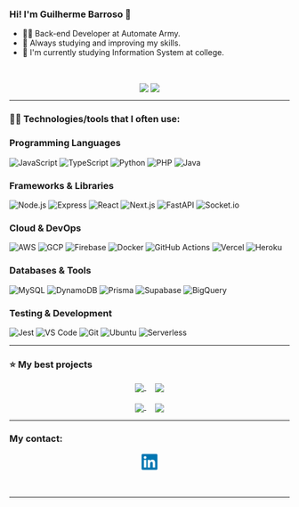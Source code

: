 ### Hi! I'm Guilherme Barroso 👋

- 👨‍💻 Back-end Developer at Automate Army.
- 🌱 Always studying and improving my skills.
- 📖 I'm currently studying Information System at college.

<br/>

<p align="center">
  <p align="center">
    <img height=165 align="center" src="https://github-readme-stats-alpha-umber-11.vercel.app/api/top-langs/?username=GuilhermeBarroso-sys&layout=compact&theme=radical"/>
    <img height=165 align="center" src="https://github-readme-stats-alpha-umber-11.vercel.app/api?username=GuilhermeBarroso-sys&count_private=true&show_icons=true&theme=synthwave"/>
  </p>
</p>

---

### 🧑‍💻 Technologies/tools that I often use:

### Programming Languages
![JavaScript](https://img.shields.io/badge/-JavaScript-F7DF1E?style=flat-square&logo=javascript&logoColor=black)
![TypeScript](https://img.shields.io/badge/-TypeScript-3178C6?style=flat-square&logo=typescript&logoColor=white)
![Python](https://img.shields.io/badge/-Python-3776AB?style=flat-square&logo=python&logoColor=white)
![PHP](https://img.shields.io/badge/-PHP-777BB4?style=flat-square&logo=php&logoColor=white)
![Java](https://img.shields.io/badge/-Java-007396?style=flat-square&logo=java&logoColor=white)

### Frameworks & Libraries
![Node.js](https://img.shields.io/badge/-Node.js-339933?style=flat-square&logo=node.js&logoColor=white)
![Express](https://img.shields.io/badge/-Express-000000?style=flat-square&logo=express&logoColor=white)
![React](https://img.shields.io/badge/-React-61DAFB?style=flat-square&logo=react&logoColor=black)
![Next.js](https://img.shields.io/badge/-Next.js-000000?style=flat-square&logo=next.js&logoColor=white)
![FastAPI](https://img.shields.io/badge/-FastAPI-009688?style=flat-square&logo=fastapi&logoColor=white)
![Socket.io](https://img.shields.io/badge/-Socket.io-010101?style=flat-square&logo=socket.io&logoColor=white)

### Cloud & DevOps
![AWS](https://img.shields.io/badge/-AWS-232F3E?style=flat-square&logo=amazon-aws&logoColor=white)
![GCP](https://img.shields.io/badge/-GCP-4285F4?style=flat-square&logo=google-cloud&logoColor=white)
![Firebase](https://img.shields.io/badge/-Firebase-FFCA28?style=flat-square&logo=firebase&logoColor=black)
![Docker](https://img.shields.io/badge/-Docker-2496ED?style=flat-square&logo=docker&logoColor=white)
![GitHub Actions](https://img.shields.io/badge/-GitHub%20Actions-2088FF?style=flat-square&logo=github-actions&logoColor=white)
![Vercel](https://img.shields.io/badge/-Vercel-000000?style=flat-square&logo=vercel&logoColor=white)
![Heroku](https://img.shields.io/badge/-Heroku-430098?style=flat-square&logo=heroku&logoColor=white)

### Databases & Tools
![MySQL](https://img.shields.io/badge/-MySQL-4479A1?style=flat-square&logo=mysql&logoColor=white)
![DynamoDB](https://img.shields.io/badge/-DynamoDB-4053D6?style=flat-square&logo=amazon-dynamodb&logoColor=white)
![Prisma](https://img.shields.io/badge/-Prisma-2D3748?style=flat-square&logo=prisma&logoColor=white)
![Supabase](https://img.shields.io/badge/-Supabase-3ECF8E?style=flat-square&logo=supabase&logoColor=white)
![BigQuery](https://img.shields.io/badge/-BigQuery-4285F4?style=flat-square&logo=google-cloud&logoColor=white)

### Testing & Development
![Jest](https://img.shields.io/badge/-Jest-C21325?style=flat-square&logo=jest&logoColor=white)
![VS Code](https://img.shields.io/badge/-VS%20Code-007ACC?style=flat-square&logo=visual-studio-code&logoColor=white)
![Git](https://img.shields.io/badge/-Git-F05032?style=flat-square&logo=git&logoColor=white)
![Ubuntu](https://img.shields.io/badge/-Ubuntu-E95420?style=flat-square&logo=ubuntu&logoColor=white)
![Serverless](https://img.shields.io/badge/-Serverless-FD5750?style=flat-square&logo=serverless&logoColor=white)

---

### ⭐ My best projects

<p align="center">
  <a href="https://github.com/GuilhermeBarroso-sys/TMDB-Desafio-Front-end">
    <img align="center" src="https://github-readme-stats-alpha-umber-11.vercel.app/api/pin/?username=GuilhermeBarroso-sys&repo=TMDB-Desafio-Front-end&title_color=33ff&icon_color=333" />
  </a>
  &nbsp; &nbsp;
  <a href="https://github.com/GuilhermeBarroso-sys/EFinances-FRONT">
    <img align="center" src="https://github-readme-stats-alpha-umber-11.vercel.app/api/pin/?username=GuilhermeBarroso-sys&repo=EFinances-FRONT&title_color=33ff&icon_color=333" />
  </a>

  <br />
  <br />

  <a href="https://github.com/GuilhermeBarroso-sys/TMDB-Desafio-Back-end">
    <img align="center" src="https://github-readme-stats-alpha-umber-11.vercel.app/api/pin/?username=GuilhermeBarroso-sys&repo=TMDB-Desafio-Back-end&title_color=33ff&icon_color=333" />
  </a>
  &nbsp; &nbsp;
  <a href="https://github.com/GuilhermeBarroso-sys/EFinances-Back">
    <img align="center" src="https://github-readme-stats-alpha-umber-11.vercel.app/api/pin/?username=GuilhermeBarroso-sys&repo=EFinances-Back&title_color=33ff&icon_color=333" />
  </a>
</p>

---
 
### My contact:

<p align="center">
  <a href="https://www.linkedin.com/in/guilherme-barroso-931147175/">
  <img alt="Gui | LinkedIn" width="30px" src="https://github.com/devicons/devicon/blob/master/icons/linkedin/linkedin-original.svg" />
  </a>
</p>

<br />

---

[linkedin]: https://www.linkedin.com/in/guilherme-barroso-931147175
